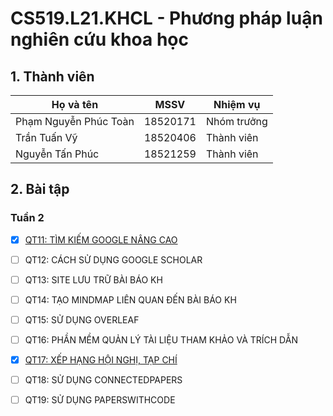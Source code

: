 # **CS519.L21.KHCL - Phương pháp luận nghiên cứu khoa học**
  
  
## 1. Thành viên

|       **Họ và tên**       |  **MSSV**  |  **Nhiệm vụ**   |
|---------------------------|------------|-----------------|
|   Phạm Nguyễn Phúc Toàn   |  18520171  |   Nhóm trưởng   |
|        Trần Tuấn Vỹ       |  18520406  |   Thành viên    |
|      Nguyễn Tấn Phúc      |  18521259  |   Thành viên    |

## 2. Bài tập

### **Tuần 2**

- [x] [QT11: TÌM KIẾM GOOGLE NÂNG CAO](Week2/QT11.md)

- [ ] QT12: CÁCH SỬ DỤNG GOOGLE SCHOLAR

- [ ] QT13: SITE LƯU TRỮ BÀI BÁO KH

- [ ] QT14: TẠO MINDMAP LIÊN QUAN ĐẾN BÀI BÁO KH

- [ ] QT15: SỬ DỤNG OVERLEAF

- [ ] QT16: PHẦN MỀM QUẢN LÝ TÀI LIỆU THAM KHẢO VÀ TRÍCH DẪN

- [x] [QT17: XẾP HẠNG HỘI NGHỊ, TẠP CHÍ](Week2/QT17.md)

- [ ] QT18: SỬ DỤNG CONNECTEDPAPERS

- [ ] QT19: SỬ DỤNG PAPERSWITHCODE
